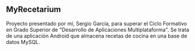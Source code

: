## MyRecetarium

Proyecto presentado por mí, Sergio García, para superar el Ciclo Formativo en Grado Superior de "Desarrollo de Aplicaciones Multiplataforma".
Se trata de una aplicación Android que almacena recetas de cocina en una base de datos MySQL.
